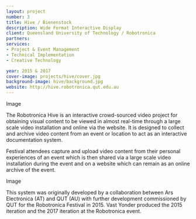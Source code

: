 ```yaml
---
layout: project
number: 3
title: Hive / Bienenstock
description: Wide Format Interactive Display
client: Queensland University of Technology / Robotronica
partners: 
services:
- Project & Event Management
- Technical Implementation
- Creative Technology

year: 2015 & 2017
cover-image: projects/hive/cover.jpg
background-image: hive/background.jpg
website: http://hive.robotronica.qut.edu.au
---
```


Image

The Robotronica Hive is an interactive crowd-sourced video project for obtaining visual content to be viewed in almost real-time through a large scale video installation and online via the website. It is designed to collect and archive video content from an event or location to act as an interactive documentation system.

Festival attendees capture and upload video content from their personal experiences of an event which is then shared via a large scale video installation during the event and on a website which can remain as an online archive of the event.

Image

This system was originally developed by a collaboration between Ars Electronica (AT) and QUT (AU) with further development commissioned by QUT for the Robotronica Festival in 2015. Vast Yonder produced the 2015 iteration and the 2017 iteration at the Robotronica event.